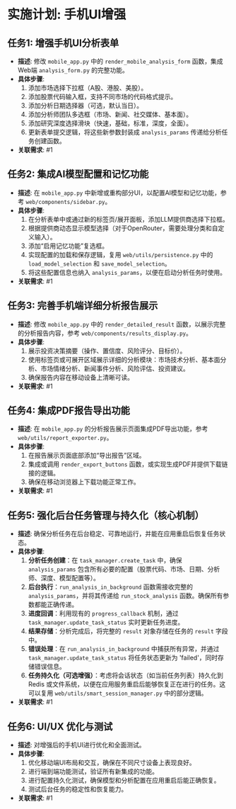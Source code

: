 # 实施计划: 手机UI增强

## 任务1: 增强手机UI分析表单
- **描述**: 修改 `mobile_app.py` 中的 `render_mobile_analysis_form` 函数，集成Web端 `analysis_form.py` 的完整功能。
- **具体步骤**:
    1.  添加市场选择下拉框（A股、港股、美股）。
    2.  添加股票代码输入框，支持不同市场的代码格式提示。
    3.  添加分析日期选择器（可选，默认当日）。
    4.  添加分析师团队多选框（市场、新闻、社交媒体、基本面）。
    5.  添加研究深度选择滑块（快速，基础，标准，深度，全面）。
    6.  更新表单提交逻辑，将这些新参数封装成 `analysis_params` 传递给分析任务创建函数。
- **关联需求**: #1

## 任务2: 集成AI模型配置和记忆功能
- **描述**: 在 `mobile_app.py` 中新增或重构部分UI，以配置AI模型和记忆功能，参考 `web/components/sidebar.py`。
- **具体步骤**:
    1.  在分析表单中或通过新的标签页/展开面板，添加LLM提供商选择下拉框。
    2.  根据提供商动态显示模型选择（对于OpenRouter，需要处理分类和自定义输入）。
    3.  添加“启用记忆功能”复选框。
    4.  实现配置的加载和保存逻辑，复用 `web/utils/persistence.py` 中的 `load_model_selection` 和 `save_model_selection`。
    5.  将这些配置信息也纳入 `analysis_params`，以便在启动分析任务时使用。
- **关联需求**: #1

## 任务3: 完善手机端详细分析报告展示
- **描述**: 修改 `mobile_app.py` 中的 `render_detailed_result` 函数，以展示完整的分析报告内容，参考 `web/components/results_display.py`。
- **具体步骤**:
    1.  展示投资决策摘要（操作、置信度、风险评分、目标价）。
    2.  使用标签页或可展开区域展示详细的分析模块：市场技术分析、基本面分析、市场情绪分析、新闻事件分析、风险评估、投资建议。
    3.  确保报告内容在移动设备上清晰可读。
- **关联需求**: #1

## 任务4: 集成PDF报告导出功能
- **描述**: 在 `mobile_app.py` 的分析报告展示页面集成PDF导出功能，参考 `web/utils/report_exporter.py`。
- **具体步骤**:
    1.  在报告展示页面底部添加“导出报告”区域。
    2.  集成或调用 `render_export_buttons` 函数，或实现生成PDF并提供下载链接的逻辑。
    3.  确保在移动浏览器上下载功能正常工作。
- **关联需求**: #1

## 任务5: 强化后台任务管理与持久化（核心机制）
- **描述**: 确保分析任务在后台稳定、可靠地运行，并能在应用重启后恢复任务状态。
- **具体步骤**:
    1.  **分析任务创建**：在 `task_manager.create_task` 中，确保 `analysis_params` 包含所有必要的配置（股票代码、市场、日期、分析师、深度、模型配置等）。
    2.  **后台执行**：`run_analysis_in_background` 函数需接收完整的 `analysis_params`，并将其传递给 `run_stock_analysis` 函数。确保所有参数都能正确传递。
    3.  **进度回调**：利用现有的 `progress_callback` 机制，通过 `task_manager.update_task_status` 实时更新任务进度。
    4.  **结果存储**：分析完成后，将完整的 `result` 对象存储在任务的 `result` 字段中。
    5.  **错误处理**：在 `run_analysis_in_background` 中捕获所有异常，并通过 `task_manager.update_task_status` 将任务状态更新为 'failed'，同时存储错误信息。
    6.  **任务持久化（可选增强）**：考虑将会话状态（如当前任务列表）持久化到 Redis 或文件系统，以便在应用服务重启后能够恢复正在进行的任务。这可以复用 `web/utils/smart_session_manager.py` 中的部分逻辑。
- **关联需求**: #1

## 任务6: UI/UX 优化与测试
- **描述**: 对增强后的手机UI进行优化和全面测试。
- **具体步骤**:
    1.  优化移动端UI布局和交互，确保在不同尺寸设备上表现良好。
    2.  进行端到端功能测试，验证所有新集成的功能。
    3.  进行配置持久化测试，确保模型和分析配置在应用重启后能正确恢复。
    4.  测试后台任务的稳定性和恢复能力。
- **关联需求**: #1